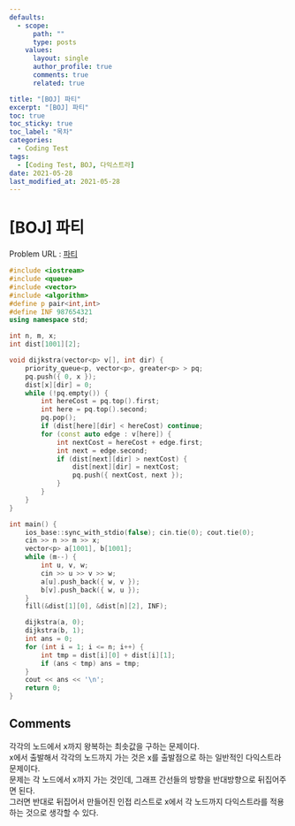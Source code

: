 ```yaml
---
defaults:
  - scope:
      path: ""
      type: posts
    values:
      layout: single
      author_profile: true
      comments: true
      related: true

title: "[BOJ] 파티"
excerpt: "[BOJ] 파티"
toc: true
toc_sticky: true
toc_label: "목차"
categories:
  - Coding Test
tags:
  - [Coding Test, BOJ, 다익스트라]
date: 2021-05-28
last_modified_at: 2021-05-28
---
```

# [BOJ] 파티

Problem URL : [파티](https://www.acmicpc.net/problem/1238)

```cpp
#include <iostream>
#include <queue>
#include <vector>
#include <algorithm>
#define p pair<int,int>
#define INF 987654321
using namespace std;

int n, m, x;
int dist[1001][2];

void dijkstra(vector<p> v[], int dir) {
    priority_queue<p, vector<p>, greater<p> > pq;
    pq.push({ 0, x });
    dist[x][dir] = 0;
    while (!pq.empty()) {
        int hereCost = pq.top().first;
        int here = pq.top().second;
        pq.pop();
        if (dist[here][dir] < hereCost) continue;
        for (const auto edge : v[here]) {
            int nextCost = hereCost + edge.first;
            int next = edge.second;
            if (dist[next][dir] > nextCost) {
                dist[next][dir] = nextCost;
                pq.push({ nextCost, next });
            }
        }
    }
}

int main() {
    ios_base::sync_with_stdio(false); cin.tie(0); cout.tie(0);
    cin >> n >> m >> x;
    vector<p> a[1001], b[1001];
    while (m--) {
        int u, v, w;
        cin >> u >> v >> w;
        a[u].push_back({ w, v });
        b[v].push_back({ w, u });
    }
    fill(&dist[1][0], &dist[n][2], INF);

    dijkstra(a, 0);
    dijkstra(b, 1);
    int ans = 0;
    for (int i = 1; i <= n; i++) {
        int tmp = dist[i][0] + dist[i][1];
        if (ans < tmp) ans = tmp;
    }
    cout << ans << '\n';
    return 0;
}
```

## Comments
각각의 노드에서 x까지 왕복하는 최솟값을 구하는 문제이다.  
x에서 출발해서 각각의 노드까지 가는 것은 x를 출발점으로 하는 일반적인 다익스트라 문제이다.  
문제는 각 노드에서 x까지 가는 것인데, 그래프 간선들의 방향을 반대방향으로 뒤집어주면 된다.    
그러면 반대로 뒤집어서 만들어진 인접 리스트로 x에서 각 노드까지 다익스트라를 적용하는 것으로 생각할 수 있다.
